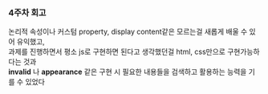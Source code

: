 ### 4주차 회고

논리적 속성이나 커스텀 property, display content같은 모르는걸 새롭게 배울 수 있어 유익했고,  
과제를 진행하면서 평소 js로 구현하면 된다고 생각했던걸 html, css만으로 구현가능하다는 것과  
**invalid** 나 **appearance** 같은 구현 시 필요한 내용들을 검색하고 활용하는 능력을 기를 수 있었다
